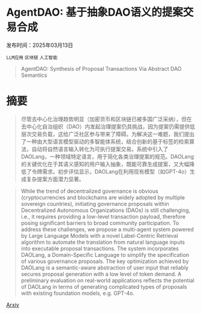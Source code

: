 # AgentDAO: 基于抽象DAO语义的提案交易合成

发布时间：2025年03月13日

`LLM应用` `区块链` `人工智能`

> AgentDAO: Synthesis of Proposal Transactions Via Abstract DAO Semantics

# 摘要

> 尽管去中心化治理趋势明显（加密货币和区块链已被多国广泛采纳），但在去中心化自治组织（DAO）内发起治理提案仍具挑战，因为提案仍需提供低层次交易负载，这给广泛社区参与带来了障碍。为解决这一难题，我们提出了一种由大型语言模型驱动的多智能体系统，结合创新的基于标签的检索算法，自动将自然语言输入转化为可执行提案交易。系统中引入了DAOLang，一种领域特定语言，用于简化各类治理提案的规范。DAOLang的关键优化在于其语义感知的用户输入抽象，既能可靠生成提案，又大幅降低了令牌需求。初步评估显示，DAOLang在利用现有模型（如GPT-4o）生成复杂提案方面潜力显著。


> While the trend of decentralized governance is obvious (cryptocurrencies and blockchains are widely adopted by multiple sovereign countries), initiating governance proposals within Decentralized Autonomous Organizations (DAOs) is still challenging, i.e., it requires providing a low-level transaction payload, therefore posing significant barriers to broad community participation. To address these challenges, we propose a multi-agent system powered by Large Language Models with a novel Label-Centric Retrieval algorithm to automate the translation from natural language inputs into executable proposal transactions. The system incorporates DAOLang, a Domain-Specific Language to simplify the specification of various governance proposals. The key optimization achieved by DAOLang is a semantic-aware abstraction of user input that reliably secures proposal generation with a low level of token demand. A preliminary evaluation on real-world applications reflects the potential of DAOLang in terms of generating complicated types of proposals with existing foundation models, e.g. GPT-4o.

[Arxiv](https://arxiv.org/abs/2503.10099)